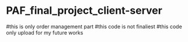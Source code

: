 # PAF_final_project_client-server
#this is only order management part
#this code is not finaliest 
#this code only upload for my future works
